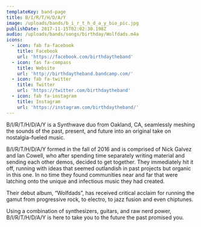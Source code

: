 ```yaml
---
templateKey: band-page
title: B/I/R/T/H/D/A/Y
image: /uploads/bands/b_i_r_t_h_d_a_y_bio_pic.jpg
publishDate: 2017-11-15T02:02:30.198Z
audio: /uploads/bands/songs/birthday/Wolfdads.m4a
icons:
  - icon: fab fa-facebook
    title: Facebook
    url: 'https://facebook.com/birthdaytheband'
  - icon: fas fa-compass
    title: Website
    url: 'http://birthdaytheband.bandcamp.com/'
  - icon: fab fa-twitter
    title: Twitter
    url: 'https://twitter.com/birthdaytheband'
  - icon: fab fa-instagram
    title: Instagram
    url: 'https://instagram.com/birthdaytheband/'
---
```

B/I/R/T/H/D/A/Y is a Synthwave duo from Oakland, CA, seamlessly meshing the sounds of the past, present, and future into an original take on nostalgia-fueled music.

B/I/R/T/H/D/A/Y formed in the fall of 2016 and is comprised of Nick Galvez and Ian Cowell, who after spending time separately writing material and sending each other demos, decided to get together. They immediately hit it off, running with ideas that seemed outlandish in past projects but organic in this one. In no time they found communities near and far that were latching onto the unique and infectious music they had created.

Their debut album, “Wolfdads”, has received critical acclaim for running the gamut from progressive rock, to electro, to jazz fusion and even chiptunes.

Using a combination of synthesizers, guitars, and raw nerd power, B/I/R/T/H/D/A/Y is here to take you to the future the past promised you.
